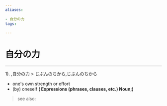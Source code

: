 ```yaml
---
aliases:
    
- 自分の力
tags:
    
---
```


# 自分の力
---
1).
,自分の力 > じぶんのちから,じぶんのちから

- one's own strength or effort
- (by) oneself
**( Expressions (phrases, clauses, etc.) Noun;)**
> see also: 
            
